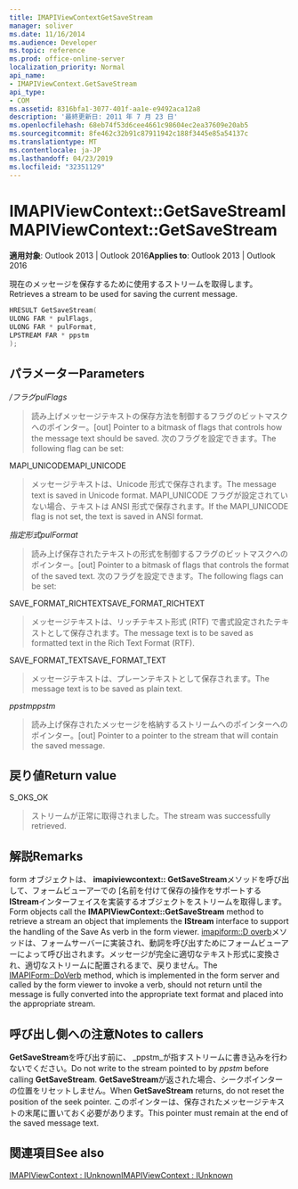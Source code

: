 ```yaml
---
title: IMAPIViewContextGetSaveStream
manager: soliver
ms.date: 11/16/2014
ms.audience: Developer
ms.topic: reference
ms.prod: office-online-server
localization_priority: Normal
api_name:
- IMAPIViewContext.GetSaveStream
api_type:
- COM
ms.assetid: 8316bfa1-3077-401f-aa1e-e9492aca12a8
description: '最終更新日: 2011 年 7 月 23 日'
ms.openlocfilehash: 68eb74f53d6cee4661c98604ec2ea37609e20ab5
ms.sourcegitcommit: 8fe462c32b91c87911942c188f3445e85a54137c
ms.translationtype: MT
ms.contentlocale: ja-JP
ms.lasthandoff: 04/23/2019
ms.locfileid: "32351129"
---
```

# <a name="imapiviewcontextgetsavestream"></a><span data-ttu-id="4d46a-103">IMAPIViewContext::GetSaveStream</span><span class="sxs-lookup"><span data-stu-id="4d46a-103">IMAPIViewContext::GetSaveStream</span></span>

  
  
<span data-ttu-id="4d46a-104">**適用対象**: Outlook 2013 | Outlook 2016</span><span class="sxs-lookup"><span data-stu-id="4d46a-104">**Applies to**: Outlook 2013 | Outlook 2016</span></span> 
  
<span data-ttu-id="4d46a-105">現在のメッセージを保存するために使用するストリームを取得します。</span><span class="sxs-lookup"><span data-stu-id="4d46a-105">Retrieves a stream to be used for saving the current message.</span></span>
  
```cpp
HRESULT GetSaveStream(
ULONG FAR * pulFlags,
ULONG FAR * pulFormat,
LPSTREAM FAR * ppstm
);
```

## <a name="parameters"></a><span data-ttu-id="4d46a-106">パラメーター</span><span class="sxs-lookup"><span data-stu-id="4d46a-106">Parameters</span></span>

 <span data-ttu-id="4d46a-107">_/フラグ_</span><span class="sxs-lookup"><span data-stu-id="4d46a-107">_pulFlags_</span></span>
  
> <span data-ttu-id="4d46a-108">読み上げメッセージテキストの保存方法を制御するフラグのビットマスクへのポインター。</span><span class="sxs-lookup"><span data-stu-id="4d46a-108">[out] Pointer to a bitmask of flags that controls how the message text should be saved.</span></span> <span data-ttu-id="4d46a-109">次のフラグを設定できます。</span><span class="sxs-lookup"><span data-stu-id="4d46a-109">The following flag can be set:</span></span>
    
<span data-ttu-id="4d46a-110">MAPI_UNICODE</span><span class="sxs-lookup"><span data-stu-id="4d46a-110">MAPI_UNICODE</span></span> 
  
> <span data-ttu-id="4d46a-111">メッセージテキストは、Unicode 形式で保存されます。</span><span class="sxs-lookup"><span data-stu-id="4d46a-111">The message text is saved in Unicode format.</span></span> <span data-ttu-id="4d46a-112">MAPI_UNICODE フラグが設定されていない場合、テキストは ANSI 形式で保存されます。</span><span class="sxs-lookup"><span data-stu-id="4d46a-112">If the MAPI_UNICODE flag is not set, the text is saved in ANSI format.</span></span>
    
 <span data-ttu-id="4d46a-113">_指定形式_</span><span class="sxs-lookup"><span data-stu-id="4d46a-113">_pulFormat_</span></span>
  
> <span data-ttu-id="4d46a-114">読み上げ保存されたテキストの形式を制御するフラグのビットマスクへのポインター。</span><span class="sxs-lookup"><span data-stu-id="4d46a-114">[out] Pointer to a bitmask of flags that controls the format of the saved text.</span></span> <span data-ttu-id="4d46a-115">次のフラグを設定できます。</span><span class="sxs-lookup"><span data-stu-id="4d46a-115">The following flags can be set:</span></span>
    
<span data-ttu-id="4d46a-116">SAVE_FORMAT_RICHTEXT</span><span class="sxs-lookup"><span data-stu-id="4d46a-116">SAVE_FORMAT_RICHTEXT</span></span> 
  
> <span data-ttu-id="4d46a-117">メッセージテキストは、リッチテキスト形式 (RTF) で書式設定されたテキストとして保存されます。</span><span class="sxs-lookup"><span data-stu-id="4d46a-117">The message text is to be saved as formatted text in the Rich Text Format (RTF).</span></span> 
    
<span data-ttu-id="4d46a-118">SAVE_FORMAT_TEXT</span><span class="sxs-lookup"><span data-stu-id="4d46a-118">SAVE_FORMAT_TEXT</span></span> 
  
> <span data-ttu-id="4d46a-119">メッセージテキストは、プレーンテキストとして保存されます。</span><span class="sxs-lookup"><span data-stu-id="4d46a-119">The message text is to be saved as plain text.</span></span> 
    
 <span data-ttu-id="4d46a-120">_ppstm_</span><span class="sxs-lookup"><span data-stu-id="4d46a-120">_ppstm_</span></span>
  
> <span data-ttu-id="4d46a-121">読み上げ保存されたメッセージを格納するストリームへのポインターへのポインター。</span><span class="sxs-lookup"><span data-stu-id="4d46a-121">[out] Pointer to a pointer to the stream that will contain the saved message.</span></span>
    
## <a name="return-value"></a><span data-ttu-id="4d46a-122">戻り値</span><span class="sxs-lookup"><span data-stu-id="4d46a-122">Return value</span></span>

<span data-ttu-id="4d46a-123">S_OK</span><span class="sxs-lookup"><span data-stu-id="4d46a-123">S_OK</span></span> 
  
> <span data-ttu-id="4d46a-124">ストリームが正常に取得されました。</span><span class="sxs-lookup"><span data-stu-id="4d46a-124">The stream was successfully retrieved.</span></span>
    
## <a name="remarks"></a><span data-ttu-id="4d46a-125">解説</span><span class="sxs-lookup"><span data-stu-id="4d46a-125">Remarks</span></span>

<span data-ttu-id="4d46a-126">form オブジェクトは、 **imapiviewcontext:: GetSaveStream**メソッドを呼び出して、フォームビューアーでの [名前を付けて保存の操作をサポートする**IStream**インターフェイスを実装するオブジェクトをストリームを取得します。</span><span class="sxs-lookup"><span data-stu-id="4d46a-126">Form objects call the **IMAPIViewContext::GetSaveStream** method to retrieve a stream an object that implements the **IStream** interface to support the handling of the Save As verb in the form viewer.</span></span> <span data-ttu-id="4d46a-127">[imapiform::D overb](imapiform-doverb.md)メソッドは、フォームサーバーに実装され、動詞を呼び出すためにフォームビューアーによって呼び出されます。メッセージが完全に適切なテキスト形式に変換され、適切なストリームに配置されるまで、戻りません。</span><span class="sxs-lookup"><span data-stu-id="4d46a-127">The [IMAPIForm::DoVerb](imapiform-doverb.md) method, which is implemented in the form server and called by the form viewer to invoke a verb, should not return until the message is fully converted into the appropriate text format and placed into the appropriate stream.</span></span> 
  
## <a name="notes-to-callers"></a><span data-ttu-id="4d46a-128">呼び出し側への注意</span><span class="sxs-lookup"><span data-stu-id="4d46a-128">Notes to callers</span></span>

<span data-ttu-id="4d46a-129">**GetSaveStream**を呼び出す前に、 _ppstm_が指すストリームに書き込みを行わないでください。</span><span class="sxs-lookup"><span data-stu-id="4d46a-129">Do not write to the stream pointed to by  _ppstm_ before calling **GetSaveStream**.</span></span> <span data-ttu-id="4d46a-130">**GetSaveStream**が返された場合、シークポインターの位置をリセットしません。</span><span class="sxs-lookup"><span data-stu-id="4d46a-130">When **GetSaveStream** returns, do not reset the position of the seek pointer.</span></span> <span data-ttu-id="4d46a-131">このポインターは、保存されたメッセージテキストの末尾に置いておく必要があります。</span><span class="sxs-lookup"><span data-stu-id="4d46a-131">This pointer must remain at the end of the saved message text.</span></span> 
  
## <a name="see-also"></a><span data-ttu-id="4d46a-132">関連項目</span><span class="sxs-lookup"><span data-stu-id="4d46a-132">See also</span></span>



[<span data-ttu-id="4d46a-133">IMAPIViewContext : IUnknown</span><span class="sxs-lookup"><span data-stu-id="4d46a-133">IMAPIViewContext : IUnknown</span></span>](imapiviewcontextiunknown.md)

